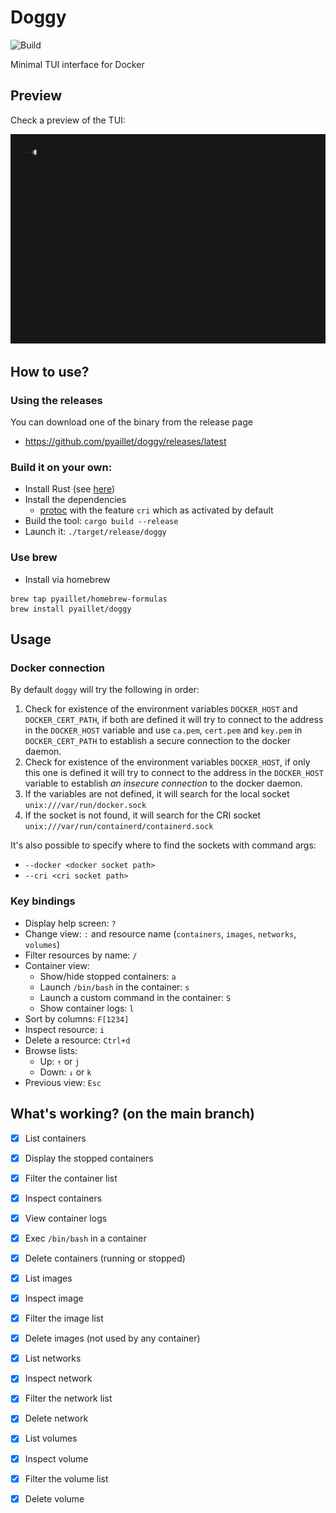 # Doggy

![Build](https://github.com/pyaillet/doggy/actions/workflows/rust.yml/badge.svg)

Minimal TUI interface for Docker

## Preview

Check a preview of the TUI:

![Preview of the TUI](./doc/preview.gif)

## How to use?

### Using the releases

You can download one of the binary from the release page
- https://github.com/pyaillet/doggy/releases/latest

### Build it on your own:

- Install Rust (see [here](https://www.rust-lang.org/tools/install))
- Install the dependencies
  - [protoc](https://grpc.io/docs/protoc-installation/) with the feature `cri` which as activated by default
- Build the tool: `cargo build --release`
- Launch it: `./target/release/doggy`

### Use brew

- Install via homebrew

```shell-session
brew tap pyaillet/homebrew-formulas
brew install pyaillet/doggy
```

## Usage

### Docker connection

By default `doggy` will try the following in order:
1. Check for existence of the environment variables `DOCKER_HOST` and `DOCKER_CERT_PATH`, if both are defined it will try to connect to the address in the `DOCKER_HOST` variable and use `ca.pem`, `cert.pem` and `key.pem` in `DOCKER_CERT_PATH` to establish a secure connection to the docker daemon.
2. Check for existence of the environment variables `DOCKER_HOST`, if only this one is defined it will try to connect to the address in the `DOCKER_HOST` variable to establish *an insecure connection* to the docker daemon.
3. If the variables are not defined, it will search for the local socket `unix:///var/run/docker.sock`
4. If the socket is not found, it will search for the CRI socket `unix:///var/run/containerd/containerd.sock`

It's also possible to specify where to find the sockets with command args:
- `--docker <docker socket path>`
- `--cri <cri socket path>`

### Key bindings

- Display help screen: `?`
- Change view: `:` and resource name (`containers`, `images`, `networks`, `volumes`)
- Filter resources by name: `/`
- Container view:
  - Show/hide stopped containers: `a`
  - Launch `/bin/bash` in the container: `s`
  - Launch a custom command in the container: `S`
  - Show container logs: `l`
- Sort by columns: `F[1234]`
- Inspect resource: `i` 
- Delete a resource: `Ctrl+d`
- Browse lists:
  - Up: `↑` or `j`
  - Down: `↓` or `k`
- Previous view: `Esc`

## What's working? (on the main branch)

- [x] List containers
- [x] Display the stopped containers
- [x] Filter the container list
- [x] Inspect containers
- [x] View container logs
- [x] Exec `/bin/bash` in a container
- [x] Delete containers (running or stopped)
- [x] List images
- [x] Inspect image
- [x] Filter the image list
- [x] Delete images (not used by any container)
- [x] List networks
- [x] Inspect network
- [x] Filter the network list
- [x] Delete network
- [x] List volumes
- [x] Inspect volume
- [x] Filter the volume list
- [x] Delete volume

